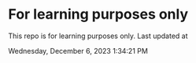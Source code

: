 # For learning purposes only
This repo is for learning purposes only.
Last updated at

Wednesday, December 6, 2023 1:34:21 PM

